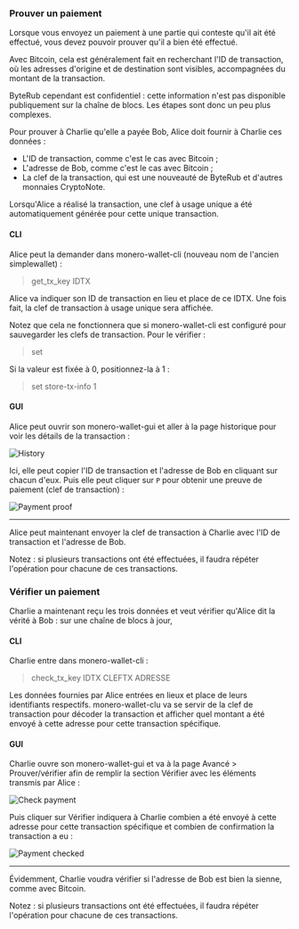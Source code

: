 ### Prouver un paiement

Lorsque vous envoyez un paiement à une partie qui conteste qu'il ait été effectué, vous devez pouvoir prouver qu'il a bien été effectué.

Avec Bitcoin, cela est généralement fait en recherchant l'ID de transaction, où les adresses d'origine et de destination sont
visibles, accompagnées du montant de la transaction.

ByteRub cependant est confidentiel : cette information n'est pas disponible publiquement sur la chaîne de blocs. Les étapes sont donc
un peu plus complexes.

Pour prouver à Charlie qu'elle a payée Bob, Alice doit fournir à Charlie ces données :

- L'ID de transaction, comme c'est le cas avec Bitcoin ;
- L'adresse de Bob, comme c'est le cas avec Bitcoin ;
- La clef de la transaction, qui est une nouveauté de ByteRub et d'autres monnaies CryptoNote.

Lorsqu'Alice a réalisé la transaction, une clef à usage unique a été automatiquement générée pour cette unique transaction.

#### CLI

Alice peut la demander dans monero-wallet-cli (nouveau nom de l'ancien simplewallet) :

> get_tx_key IDTX

Alice va indiquer son ID de transaction en lieu et place de ce IDTX. Une fois fait, la clef de transaction à usage unique
sera affichée.

Notez que cela ne fonctionnera que si monero-wallet-cli est configuré pour sauvegarder les clefs de transaction. Pour le vérifier :

> set

Si la valeur est fixée à 0, positionnez-la à 1 :

> set store-tx-info 1

#### GUI

Alice peut ouvrir son monero-wallet-gui et aller à la page historique pour voir les détails de la transaction :

![History](png/prove-payment/history.png)

Ici, elle peut copier l'ID de transaction et l'adresse de Bob en cliquant sur chacun d'eux.
Puis elle peut cliquer sur `P` pour obtenir une preuve de paiement (clef de transaction) :

![Payment proof](png/prove-payment/payment-proof.png)


---

Alice peut maintenant envoyer la clef de transaction à Charlie avec l'ID de transaction et l'adresse de Bob.

Notez : si plusieurs transactions ont été effectuées, il faudra répéter l'opération pour chacune de ces transactions.

### Vérifier un paiement

Charlie a maintenant reçu les trois données et veut vérifier qu'Alice dit la vérité à Bob : sur une chaîne de blocs à
jour,

#### CLI

Charlie entre dans monero-wallet-cli :

> check_tx_key IDTX CLEFTX ADRESSE

Les données fournies par Alice entrées en lieux et place de leurs identifiants respectifs. monero-wallet-clu va se servir
de la clef de transaction pour décoder la transaction et afficher quel montant a été envoyé à cette adresse pour cette
transaction spécifique.

#### GUI

Charlie ouvre son monero-wallet-gui et va à la page Avancé > Prouver/vérifier afin de remplir la section Vérifier avec les éléments transmis par Alice :

![Check payment](png/prove-payment/check-payment.png)

Puis cliquer sur Vérifier indiquera à Charlie combien a été envoyé à cette adresse pour cette transaction spécifique et combien de confirmation la transaction a eu :

![Payment checked](png/prove-payment/payment-checked.png)


---

Évidemment, Charlie voudra vérifier si l'adresse de Bob est bien la sienne, comme avec Bitcoin.

Notez : si plusieurs transactions ont été effectuées, il faudra répéter l'opération pour chacune de ces transactions.


